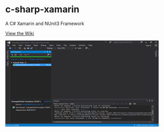 # c-sharp-xamarin
A C# Xamarin and NUnit3 Framework

[View the Wiki](https://github.com/kirbycope/c-sharp-xamarin/wiki)

![Screenshot](https://raw.githubusercontent.com/kirbycope/c-sharp-xamarin/master/c-sharp-xamarin.png)
